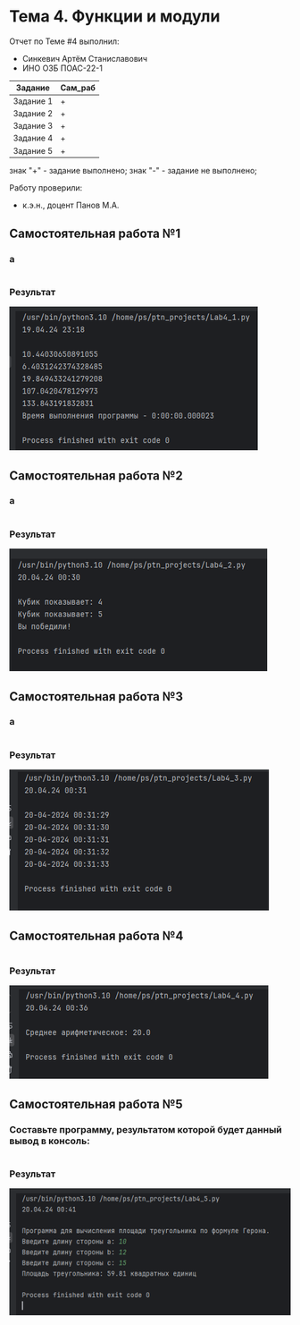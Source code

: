 # Тема 4. Функции и модули
Отчет по Теме #4 выполнил:
- Синкевич Артём Станиславович
- ИНО ОЗБ ПОАС-22-1

| Задание    | Сам_раб |
|------------|---------|
| Задание 1  | +       |
| Задание 2  | +       |
| Задание 3  | +       |
| Задание 4  | +       |
| Задание 5  | +       |

знак "+" - задание выполнено; знак "-" - задание не выполнено;

Работу проверили:
- к.э.н., доцент Панов М.А.

## Самостоятельная работа №1
###  a

```python

```
### Результат
![Lab4_1](./img/Lab4_1.png)

## Самостоятельная работа №2
### a

```python

```
### Результат
![Lab4_2](./img/Lab4_2.png)

## Самостоятельная работа №3
### a

```python

```
### Результат
![Lab4_3](./img/Lab4_3.png)

## Самостоятельная работа №4

```python

```
### Результат
![Lab4_4](./img/Lab4_4.png)


## Самостоятельная работа №5
### Составьте программу, результатом которой будет данный вывод в консоль:

```python

```

### Результат
![Lab4_5](./img/Lab4_5.png)

